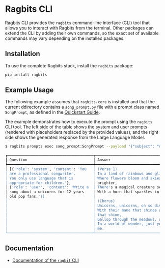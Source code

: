# Ragbits CLI

Ragbits CLI provides the `ragbits` command-line interface (CLI) tool that allows you to interact with Ragbits from the terminal. Other packages can extend the CLI by adding their own commands, so the exact set of available commands may vary depending on the installed packages.

## Installation

To use the complete Ragbits stack, install the `ragbits` package:

```sh
pip install ragbits
```

## Example Usage
The following example assumes that `ragbits-core` is installed and that the current ddirectory contains a `song_prompt.py` file with a prompt class named `SongPrompt`, as defined in the [Quickstart Guide](https://ragbits.deepsense.ai/quickstart/quickstart1_prompts/#making-the-prompt-dynamic).

The example demonstrates how to execute the prompt using the `ragbits` CLI tool.
The left side of the table shows the system and user prompts (rendered with placeholders replaced by the provided values), and the right side shows the generated response from the Large Language Model.

```sh
$ ragbits prompts exec song_prompt:SongPrompt --payload '{"subject": "unicorns", "age_group": 12, "genre": "pop"}'

┏━━━━━━━━━━━━━━━━━━━━━━━━━━━━━━━━━━━━━━━┳━━━━━━━━━━━━━━━━━━━━━━━━━━━━━━━━━━━━━━━┓
┃ Question                              ┃ Answer                                ┃
┡━━━━━━━━━━━━━━━━━━━━━━━━━━━━━━━━━━━━━━━╇━━━━━━━━━━━━━━━━━━━━━━━━━━━━━━━━━━━━━━━┩
│ [{'role': 'system', 'content': 'You   │ (Verse 1)                             │
│ are a professional songwriter.        │ In a land of rainbows and glitter,    │
│ You only use language that is         │ Where flowers bloom and skies are     │
│ appropriate for children.'},          │ brighter,                             │
│ {'role': 'user', 'content': 'Write a  │ There's a magical creature so rare,   │
│ song about a unicorns for 12 years    │ With a horn that sparkles in the air. │
│ old pop fans.'}]                      │                                       │
│                                       │ (Chorus)                              │
│                                       │ Unicorns, unicorns, oh so divine,     │
│                                       │ With their mane that shines and eyes  │
│                                       │ that shine,                           │
│                                       │ Gallop through the meadows, so free,  │
│                                       │ In a world of wonder, just you and    │
│                                       │ me.                                   │
└───────────────────────────────────────┴───────────────────────────────────────┘
```

## Documentation
* [Documentation of the `ragbit` CLI](https://ragbits.deepsense.ai/cli/main/)
